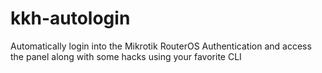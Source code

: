 # kkh-autologin
Automatically login into the Mikrotik RouterOS Authentication and access the panel along with some hacks using your favorite CLI
